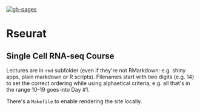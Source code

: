 [![gh-pages](https://github.com/maxplanck-ie/Rseurat/actions/workflows/deploy.yml/badge.svg)](https://github.com/maxplanck-ie/Rseurat/actions/workflows/deploy.yml)

# Rseurat

## Single Cell RNA-seq Course

Lectures are in `rmd` subfolder (even if they're not RMarkdown: e.g. shiny apps, plain markdown or R scripts). Filenames start with two digits (e.g. 14) to set the correct ordering while using alphaetical criteria, e.g. all that's in the range 10-19 goes into Day \#1.<!--Some numbers were skipped on purpose, to allow reordering and/ or adding new (mini-)lectures in the future without going through the hassle of renaming everything...-->

There's a `Makefile` to enable rendering the site locally.
